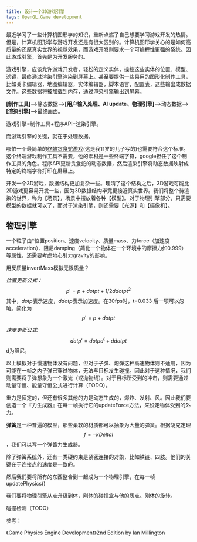 ```yaml
---
title: 设计一个3D游戏引擎
tags: OpenGL,Game development
---
```


最近学习了一些计算机图形学的知识，重新点燃了自己想要学习游戏开发的热情。但是，计算机图形学与游戏开发还是有很大区别的。计算机图形学关心的是如何高质量的还原真实世界的视觉效果，而游戏开发则要求一个可编程性更强的系统。因此游戏引擎，首先是为开发服务的。

游戏引擎，应该允许游戏开发者，轻松的定义实体，操控这些实体的位置、模型、滤镜，最终通过渲染引擎渲染到屏幕上。甚至要提供一些易用的图形化制作工具，比如关卡编辑器，地图编辑器，实体编辑器，脚本语言，配置表，这些输出成数据文件。这些数据将被加载到内存，通过渲染引擎输出到屏幕。

**[制作工具]**-->静态数据-->**[用户输入处理、AI update、物理引擎]**-->动态数据-->**[渲染引擎]**-->最终画面。

游戏引擎=制作工具+程序API+渲染引擎。

而游戏引擎的关键，就在于处理数据。

哪怕一个最简单的[终端贪食蛇游戏](https://github.com/louis-gui/louis-gui.github.io/blob/main/likeasnakegame.cpp)(这是我11岁的儿子写的)也需要符合这个标准。这个终端游戏制作工具不需要，他的素材是一些终端字符，google担任了这个制作工具的角色。程序API更新贪食蛇的动态数据，然后渲染引擎将动态数据映射成特定的终端字符打印在屏幕上。

开发一个3D游戏，数据结构更加复杂一些。理清了这个结构之后，3D游戏可能比2D游戏更容易开发一些，因为3D数据结构毕竟更接近真实世界。我们将整个待渲染的世界，称为【场景】，场景中摆放着各种【模型】。对于物理引擎部分，只需要模型的数据就可以了，而对于渲染引擎，则还需要【光源】和【摄像机】。

## 物理引擎

一个粒子由*位置position、速度velocity、质量mass、力force（加速度acceleration）、阻尼damping（简化一个物体在一个环境中的摩擦力如0.999）等属性，还需要考虑地心引力gravity的影响。

用反质量invertMass模拟无限质量？

*位置更新公式：*$$ p'=p+dot p t + 1/2 ddot p t^2 $$ 其中，$dot p$表示速度，$ddot p$表示加速度。在30fps时，t=0.033 后一项可以忽略。简化为 $$ p'=p+dot p t$$

*速度更新公式:* $$ dot p' = dot p d^t + ddot p t $$  d为阻尼，

以上模拟对于慢速物体没有问题，但对于子弹、炮弹这种高速物体则不适用，因为可能在一帧之内子弹已穿过物体，无法与目标发生碰撞。因此对于这种情况，我们则需要将子弹想象为一个激光（或抛物线）。对于目标所受到的冲击，则需要通过动量守恒、能量守恒公式进行计算（TODO）。

重力是恒定的，但还有很多其他的力是动态生成的，爆炸、发射、风。因此我们要创造一个『力生成器』在每一帧执行它的updateForce方法，来设定物体受到的外力。

**弹簧**是一种普遍的模型，那些柔软的材质都可以抽象为大量的弹簧。根据胡克定理$$f=-k Delta l$$，我们可以写一个弹簧力生成器。

除了弹簧系统外，还有一类硬约束是紧密连接的对象，比如铁链、四肢。他们的关键在于连接点的速度是一致的。

然后我们要将所有的东西整合到一起成为一个物理引擎，在每一帧updatePhysics()

我们要将物理引擎从点升级到体，刚体的碰撞盒与他的质点。刚体的旋转。

碰撞检测（TODO）

参考：

《Game Physics Engine Development》2nd Edition by Ian Millington